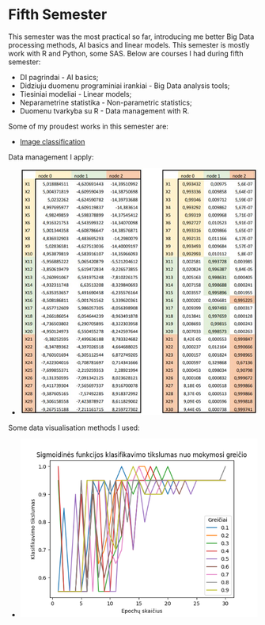 # Fifth Semester
This semester was the most practical so far, introducing me better Big Data processing methods, AI basics and linear models. This semester is mostly work with R and Python, some SAS. Below are courses I had during fifth semester:
* DI pagrindai - AI basics;
* Didziuju duomenu programiniai irankiai - Big Data analysis tools;
* Tiesiniai modeliai - Linear models;
* Neparametrine statistika - Non-parametric statistics;
* Duomenu tvarkyba su R - Data management with R.

Some of my proudest works in this semester are:
* [Image classification](https://github.com/iLoveCepelinai/Studies/blob/Fifth-semester/DI%20pagrindai/Uzduotis4/uzduotis4.ipynb)


Data management I apply:
* ![Tables](https://github.com/iLoveCepelinai/Studies/blob/Fifth-semester/DI%20pagrindai/Uzduotis3/nice_tables.jpg)


Some data visualisation methods I used:
* ![Data classification](https://github.com/iLoveCepelinai/Studies/blob/Fifth-semester/DI%20pagrindai/Uzduotis2/2sig_epoch.png)
